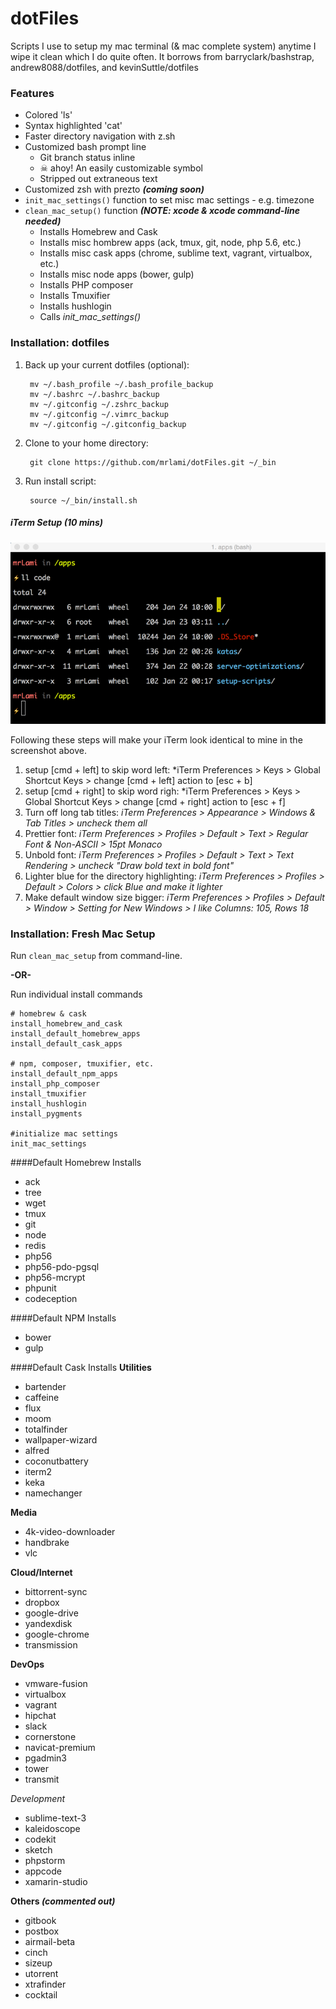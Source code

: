 dotFiles
=========

Scripts I use to setup my mac terminal (& mac complete system) anytime I wipe it clean which I do quite often.  It borrows from barryclark/bashstrap, andrew8088/dotfiles, and kevinSuttle/dotfiles

### Features
- Colored 'ls'
- Syntax highlighted 'cat'
- Faster directory navigation with z.sh
- Customized bash prompt line
	- Git branch status inline
	- ☠ ahoy! An easily customizable symbol
	- Stripped out extraneous text
- Customized zsh with prezto ***(coming soon)***
- ```init_mac_settings()``` function to set misc mac settings - e.g. timezone
- ```clean_mac_setup()``` function ***(NOTE: xcode & xcode command-line needed)***
	- Installs Homebrew and Cask
	- Installs misc hombrew apps (ack, tmux, git, node, php 5.6, etc.)
	- Installs misc cask apps (chrome, sublime text, vagrant, virtualbox, etc.)
	- Installs misc node apps (bower, gulp)
	- Installs PHP composer
	- Installs Tmuxifier
	- Installs hushlogin
	- Calls *init_mac_settings()*

### Installation: dotfiles

1. Back up your current dotfiles (optional):

		mv ~/.bash_profile ~/.bash_profile_backup
		mv ~/.bashrc ~/.bashrc_backup
		mv ~/.gitconfig ~/.zshrc_backup
		mv ~/.gitconfig ~/.vimrc_backup
		mv ~/.gitconfig ~/.gitconfig_backup

2. Clone to your home directory:

		git clone https://github.com/mrlami/dotFiles.git ~/_bin

3. Run install script:

		source ~/_bin/install.sh


##### iTerm Setup (10 mins)

<img src="screenshot-bash.png" alt="screenshot" />

Following these steps will make your iTerm look identical to mine in the screenshot above.

1. setup [cmd + left] to skip word left: *iTerm Preferences > Keys > Global Shortcut Keys > change [cmd + left] action to [esc + b]
2. setup [cmd + right] to skip word righ: *iTerm Preferences > Keys > Global Shortcut Keys > change [cmd + right] action to [esc + f]
3. Turn off long tab titles: *iTerm Preferences > Appearance > Windows & Tab Titles > uncheck them all*
4. Prettier font: *iTerm Preferences > Profiles > Default > Text > Regular Font & Non-ASCII > 15pt Monaco*
5. Unbold font: *iTerm Preferences > Profiles > Default > Text > Text Rendering > uncheck "Draw bold text in bold font"*
6. Lighter blue for the directory highlighting: *iTerm Preferences > Profiles > Default > Colors > click Blue and make it lighter*
7. Make default window size bigger: *iTerm Preferences > Profiles > Default > Window > Setting for New Windows > I like Columns: 105, Rows 18*

### Installation: Fresh Mac Setup
Run ```clean_mac_setup``` from command-line.

**-OR-**

Run individual install commands

    # homebrew & cask
    install_homebrew_and_cask
    install_default_homebrew_apps
    install_default_cask_apps

    # npm, composer, tmuxifier, etc.
    install_default_npm_apps
    install_php_composer
    install_tmuxifier
    install_hushlogin
    install_pygments
    
    #initialize mac settings
    init_mac_settings

####Default Homebrew Installs
- ack
- tree
- wget
- tmux
- git
- node
- redis
- php56
- php56-pdo-pgsql
- php56-mcrypt
- phpunit
- codeception

####Default NPM Installs
- bower
- gulp

####Default Cask Installs
**Utilities**

- bartender
- caffeine
- flux
- moom
- totalfinder
- wallpaper-wizard
- alfred
- coconutbattery
- iterm2
- keka
- namechanger

**Media**

- 4k-video-downloader
- handbrake
- vlc

**Cloud/Internet**

- bittorrent-sync
- dropbox
- google-drive
- yandexdisk
- google-chrome
- transmission

**DevOps**

- vmware-fusion
- virtualbox
- vagrant
- hipchat
- slack
- cornerstone
- navicat-premium
- pgadmin3
- tower
- transmit

*Development*

- sublime-text-3 
- kaleidoscope 
- codekit 
- sketch 
- phpstorm 
- appcode 
- xamarin-studio

**Others *(commented out)***

- gitbook 
- postbox
- airmail-beta
- cinch
- sizeup
- utorrent
- xtrafinder
- cocktail
